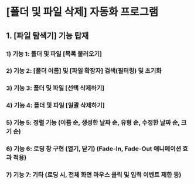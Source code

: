 # [폴더 및 파일 삭제] 자동화 프로그램

## 1. [파일 탐색기] 기능 탑재
### 1) 기능 1: 폴더 및 파일 [목록 불러오기]
### 2) 기능 2: [폴더 이름] 및 [파일 확장자] 검색(필터링) 및 초기화
### 3) 기능 3: 폴더 및 파일 [선택 삭제하기]
### 4) 기능 4: 폴더 및 파일 [일괄 삭제하기]
### 5) 기능 5: 정렬 기능 (이름 순, 생성한 날짜 순, 유형 순, 수정한 날짜 순, 크기 순)
### 6) 기능 6: 로딩 창 구현 (열기, 닫기) (Fade-In, Fade-Out 애니메이션 효과 적용)
### 7) 기능 7: 기타 (로딩 시, 전체 화면 마우스 클릭 및 입력 이벤트 제한 등)
